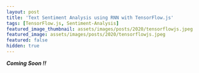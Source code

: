 ```yaml
---
layout: post
title: 'Text Sentiment Analysis using RNN with TensorFlow.js'
tags: [TensorFlow.js, Sentiment-Analysis]
featured_image_thumbnail: assets/images/posts/2020/tensorflowjs.jpeg
featured_image: assets/images/posts/2020/tensorflowjs.jpeg
featured: false
hidden: true
---
```


***Coming Soon !!***